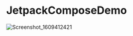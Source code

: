 # JetpackComposeDemo

![Screenshot_1609412421](https://user-images.githubusercontent.com/31301266/103407678-83dd8b00-4b85-11eb-9cda-c9cfb05b3147.png)
